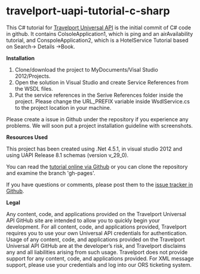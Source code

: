 
# travelport-uapi-tutorial-c-sharp

This C# tutorial for [Travelport Universal API](http://developer.travelport.com/app/developer-network/universal-api) 
is the initial commit of C# code in github. It contains ColsoleApplication1, which is ping and an airAvailability tutorial, and ConspoleApplication2, which is a HotelService Tutorial based on Search-> Details ->Book. 

<b>Installation</b>

<ol>
<li>Clone/download the project to MyDocuments/Visal Studio 2012/Projects. </li>
<li>Open the solution in Visual Studio and create Service References from the WSDL files.</li>
<li>Put the service references in the Serive References folder inside the project. Please change the URL_PREFIX variable inside WsdlService.cs to the project location in your machine.</li>
</ol>

Please create a issue in Github under the repository if you experience any problems. We will soon put a project installation guideline with screenshots.

<b>Resources Used</b>

This project has been created using .Net 4.5.1, in visual studio 2012 and using UAPI Release 8.1 schemas (version v_29_0).

You can read the [tutorial online via Github](http://travelport.github.com/travelport-uapi-tutorial/) 
or you can clone the repository and examine the branch 'gh-pages'.

If you have questions or comments, please post them to the [issue tracker in Github](https://github.com/Travelport/travelport-uapi-tutorial/issues).


<b>Legal</b>

Any content, code, and applications provided on the Travelport Universal API GitHub site are intended to allow you to quickly begin your development. For all content, code, and applications provided, Travelport requires you to use your own Universal API credentials for authentication. Usage of any content, code, and applications provided on the Travelport Universal API GitHub are at the developer’s risk, and Travelport disclaims any and all liabilities arising from such usage. Travelport does not provide support for any content, code, and applications provided. For XML message support, please use your credentials and log into our ORS ticketing system.


